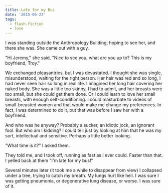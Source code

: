```yaml
---
title: Late for my Bus
date: '2015-06-23'
tags:
  - flash-fiction
  - love
---
```


I was standing outside the Anthropology Building, hoping to see her, and there
she was. She came out with a guy.

<!-- truncate -->

"Hi Jeremy," she said, "Nice to see you, what are you up to? This is my
boyfriend, Troy."

We exchanged pleasantries, but I was devastated. I thought she was single,
misunderstood, waiting for the right person. Her hair was red and so long, I had
never seen hair so long in real life. I imagined her long hair covering her
naked body. She was a little too skinny, I had to admit, and her breasts were
too small, but she could get them done. Or I could learn to love her small
breasts, with enough self-conditioning. I could masturbate to videos of
small-breasted women and that would make me change my preferences. In fact, I
was determined to do it, but that was before I saw her with a boyfriend.

And who was he anyway? Probably a sucker, an idiotic jock, an ignorant fool. But
who am I kidding? I could tell just by looking at him that he was my sort,
intellectual and sensitive. Perhaps a little better looking.

"What time is it?" I asked them.

They told me, and I took off, running as fast as I ever could. Faster than that.
I yelled back at them "I'm late for my bus!"

Several minutes later (it took me a while to disappear from view) I collapsed
under a tree, trying to catch my breath. My lungs hurt like hell. I was sure I
was getting pneumonia, or degenerative lung disease, or worse. I was sure of it.
